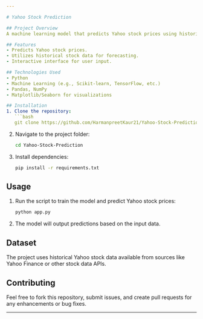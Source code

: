 ```yaml
---

# Yahoo Stock Prediction

## Project Overview
A machine learning model that predicts Yahoo stock prices using historical data. The model forecasts future price movements based on trends and patterns.

## Features
- Predicts Yahoo stock prices.
- Utilizes historical stock data for forecasting.
- Interactive interface for user input.

## Technologies Used
- Python
- Machine Learning (e.g., Scikit-learn, TensorFlow, etc.)
- Pandas, NumPy
- Matplotlib/Seaborn for visualizations

## Installation
1. Clone the repository:
   ```bash
   git clone https://github.com/HarmanpreetKaur21/Yahoo-Stock-Prediction.git
   ```
2. Navigate to the project folder:
   ```bash
   cd Yahoo-Stock-Prediction
   ```
3. Install dependencies:
   ```bash
   pip install -r requirements.txt
   ```

## Usage
1. Run the script to train the model and predict Yahoo stock prices:
   ```bash
   python app.py
   ```
2. The model will output predictions based on the input data.

## Dataset
The project uses historical Yahoo stock data available from sources like Yahoo Finance or other stock data APIs.

## Contributing
Feel free to fork this repository, submit issues, and create pull requests for any enhancements or bug fixes.


---
```


